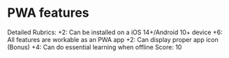 # PWA features

Detailed Rubrics: +2: Can be installed on a iOS 14+/Android 10+ device
+6: All features are workable as an PWA app
+2: Can display proper app icon
(Bonus) +4: Can do essential learning when offline
Score: 10